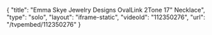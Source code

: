 {
    "title": "Emma Skye Jewelry Designs OvalLink 2Tone 17\" Necklace",
    "type": "solo",
    "layout": "iframe-static",
    "videoId": "112350276",
    "url": "\/tvpembed\/112350276"
}